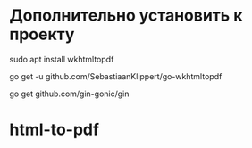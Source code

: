 # Дополнительно установить к проекту
sudo apt install wkhtmltopdf

go get -u github.com/SebastiaanKlippert/go-wkhtmltopdf

go get github.com/gin-gonic/gin

# html-to-pdf
